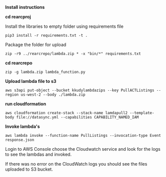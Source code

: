**Install instructions**

**cd rearcproj**

Install the libraries to empty folder using requirements file

    pip3 install -r requirements.txt -t .

  
Package the folder for upload

    zip -r9 ../rearcrepo/lambda.zip * -x "bin/*" requirements.txt

  

**cd rearcrepo**

    zip -g lambda.zip lambda_function.py

  
**Upload lambda file to s3**

    aws s3api put-object --bucket kkudylambdazips --key PullACTListings --region us-west-2 --body ./lambda.zip

  

**run cloudformation**

    aws cloudformation create-stack --stack-name lamdapull2 --template-body file://datasync.yml --capabilities CAPABILITY_NAMED_IAM

  
**Invoke lambda's** 

    aws lambda invoke --function-name PullListings --invocation-type Event response.json

Login to AWS Console choose the Cloudwatch service and look for the logs to see the lambdas and invoked.

If there was no error on the CloudWatch logs you should see the files uploaded to S3 bucket.






